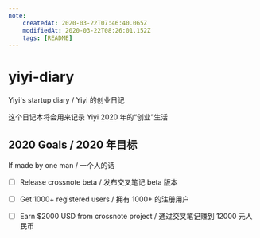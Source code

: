 ```yaml
---
note:
    createdAt: 2020-03-22T07:46:40.065Z
    modifiedAt: 2020-03-22T08:26:01.152Z
    tags: [README]
---
```

# yiyi-diary

Yiyi's startup diary / Yiyi 的创业日记

这个日记本将会用来记录 Yiyi 2020 年的“创业”生活

## 2020 Goals / 2020 年目标

If made by one man / 一个人的话

* [ ] Release crossnote beta / 发布交叉笔记 beta 版本
* [ ] Get 1000+ registered users / 拥有 1000+ 的注册用户
* [ ] Earn $2000 USD from crossnote project / 通过交叉笔记赚到 12000 元人民币

